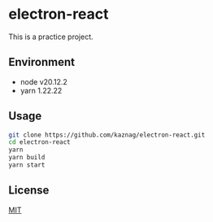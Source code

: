 # electron-react

This is a practice project.

## Environment

- node v20.12.2
- yarn 1.22.22

## Usage

``` bash
git clone https://github.com/kaznag/electron-react.git
cd electron-react
yarn
yarn build
yarn start
```

## License

[MIT](LICENSE)

